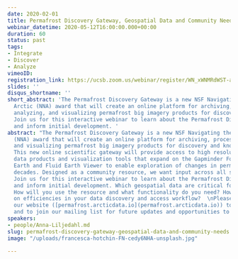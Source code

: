 ```yaml
---
date: 2020-02-01
title: Permafrost Discovery Gateway, Geospatial Data and Community Needs
webinar_datetime: 2020-05-12T16:00:00.000+00:00
duration: 60
status: past
tags:
- Integrate
- Discover
- Analyze
vimeoID: 
registration_link: https://ucsb.zoom.us/webinar/register/WN_xWNMRdWST-aLj1Dkr6nX3w
slides: ''
disqus_shortname: ''
short_abstract: 'The Permafrost Discovery Gateway is a new NSF Navigating the New
  Arctic (NNA) award that will create an online platform for archiving, processing,
  analyzing, and visualizing permafrost big imagery products for discovery and knowledge-generation.
  Join us for this interactive webinar to learn about the Permafrost Discovery Gateway
  and inform initial development. '
abstract: "The Permafrost Discovery Gateway is a new NSF Navigating the New Arctic
  (NNA) award that will create an online platform for archiving, processing, analyzing,
  and visualizing permafrost big imagery products for discovery and knowledge-generation.
  This new online scientific gateway will provide access to high resolution satellite
  data products and visualization tools that expand on the Gapminder Foundation, Google
  Earth and Fluid Earth Viewer to enable exploration of changes in permafrost across
  decades. Designed as a community resource, we want input across all stages of development.
  Join us for this interactive webinar to learn about the Permafrost Discovery Gateway
  and inform initial development. Which geospatial data are critical for inclusion?
  How will you use the resource and what functionality do you need? How can we improve
  on efficiencies in your data discovery and access workflow?  \nPlease also visit
  our website ([permafrost.arcticdata.io](permafrost.arcticdata.io)) to learn more
  and to join our mailing list for future updates and opportunities to contribute."
speakers:
- people/Anna-Liljedahl.md
slug: permafrost-discovery-gateway-geospatial-data-and-community-needs
image: "/uploads/francesca-hotchin-FN-cedy6NHA-unsplash.jpg"

---
```


